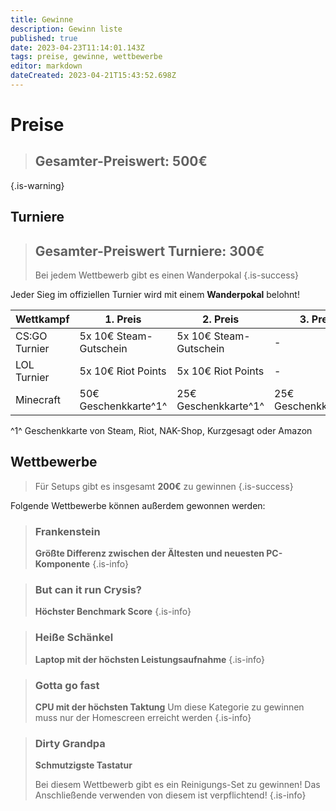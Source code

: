 ```yaml
---
title: Gewinne
description: Gewinn liste
published: true
date: 2023-04-23T11:14:01.143Z
tags: preise, gewinne, wettbewerbe
editor: markdown
dateCreated: 2023-04-21T15:43:52.698Z
---
```


# Preise
> ## Gesamter-Preiswert: 500€
{.is-warning}



## Turniere

> ## Gesamter-Preiswert Turniere: 300€
> Bei jedem Wettbewerb gibt es einen Wanderpokal
{.is-success}



Jeder Sieg im offiziellen Turnier wird mit einem **Wanderpokal** belohnt! 

|Wettkampf   			|1. Preis   							| 2. Preis								|	3. Preis								|
|---							|---											|---											|	---											|
|CS:GO Turnier   	| 5x 10€ Steam-Gutschein	| 5x 10€ Steam-Gutschein	| -												|
|LOL Turnier   		| 5x 10€ Riot Points			| 5x 10€ Riot Points			| -												|
|Minecraft				| 50€ Geschenkkarte^1^		| 25€ Geschenkkarte^1^ 		| 25€ Geschenkkarte^1^		|

^1^ Geschenkkarte von Steam, Riot, NAK-Shop, Kurzgesagt oder Amazon



## Wettbewerbe
> Für Setups gibt es insgesamt **200€** zu gewinnen
{.is-success}


Folgende Wettbewerbe können außerdem gewonnen werden:
> ### Frankenstein
> **Größte Differenz zwischen der Ältesten und neuesten PC-Komponente**
{.is-info}


> ### But can it run Crysis?
> **Höchster Benchmark Score**
{.is-info}


> ### Heiße Schänkel
> **Laptop mit der höchsten Leistungsaufnahme**
{.is-info}


> ### Gotta go fast
> **CPU mit der höchsten Taktung**
> Um diese Kategorie zu gewinnen muss nur der Homescreen erreicht werden
{.is-info}


> ### Dirty Grandpa
> **Schmutzigste Tastatur**
>
> Bei diesem Wettbewerb gibt es ein Reinigungs-Set zu gewinnen!
> Das Anschließende verwenden von diesem ist verpflichtend!
{.is-info}


